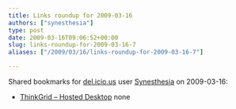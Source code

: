 ```yaml
---
title: Links roundup for 2009-03-16
authors: ["synesthesia"]
type: post
date: 2009-03-16T09:06:52+00:00
slug: links-roundup-for-2009-03-16-7 
aliases: ["/2009/03/16/links-roundup-for-2009-03-16-7"]

---
```

Shared bookmarks for [del.icio.us][1] user [Synesthesia][2] on 2009-03-16:

  * [ThinkGrid &#8211; Hosted Desktop][3] 
    none</li> </ul>

 [1]: https://del.icio.us/
 [2]: https://del.icio.us/synesthesia
 [3]: https://www.thinkgrid.co.uk/landing/hostdedesktops.html?gclid=CJPIy4X3ppkCFQ6wQwodVzJPpg